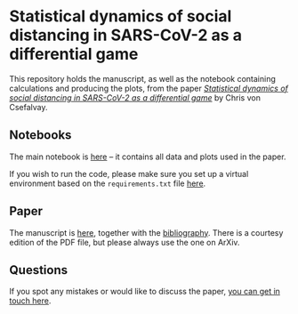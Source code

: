 # Statistical dynamics of social distancing in SARS-CoV-2 as a differential game

This repository holds the manuscript, as well as the notebook containing calculations and producing the plots, from the paper [_Statistical dynamics of social distancing in SARS-CoV-2 as a differential game_](https://arxiv.org/abs/2007.13734) by Chris von Csefalvay.

## Notebooks

The main notebook is [here](https://github.com/chrisvoncsefalvay/differential-social-distancing-game/blob/master/notebooks/SIR%20models%20with%20strategies.ipynb) – it contains all data and plots used in the paper.

If you wish to run the code, please make sure you set up a virtual environment based on the `requirements.txt` file [here](https://github.com/chrisvoncsefalvay/differential-social-distancing-game/blob/master/requirements.txt).


## Paper

The manuscript is [here](https://github.com/chrisvoncsefalvay/differential-social-distancing-game/blob/master/paper/paper.tex), together with the [bibliography](https://github.com/chrisvoncsefalvay/differential-social-distancing-game/blob/master/paper/bibliography.bib). There is a courtesy edition of the PDF file, but please always use the one on ArXiv.


## Questions

If you spot any mistakes or would like to discuss the paper, [you can get in touch here](https://chrisvoncsefalvay.com/talkback/).
